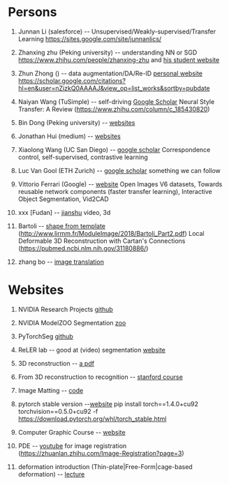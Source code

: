 # Persons
1. Junnan Li (salesforce) -- Unsupervised/Weakly-supervised/Transfer Learning https://sites.google.com/site/junnanlics/

2. Zhanxing zhu (Peking university)   -- understanding NN or SGD https://www.zhihu.com/people/zhanxing-zhu and [his student website](https://zdhnarsil.github.io/pages/slidenotes/)

3. Zhun Zhong ()  -- data augmentation/DA/Re-ID [personal website](http://zhunzhong.site/) https://scholar.google.com/citations?hl=en&user=nZizkQ0AAAAJ&view_op=list_works&sortby=pubdate

4. Naiyan Wang (TuSimple) -- self-driving [Google Scholar](https://scholar.google.com/citations?hl=zh-CN&user=yAWtq6QAAAAJ&view_op=list_works&sortby=pubdate) Neural Style Transfer: A Review (https://www.zhihu.com/column/c_185430820)

5. Bin Dong (Peking university) -- [websites](http://bicmr.pku.edu.cn/~dongbin/Publications.html)

6. Jonathan Hui (medium) -- [websites](https://jonathan-hui.medium.com/)

7. Xiaolong Wang (UC San Diego) -- [google scholar](https://scholar.google.com/citations?hl=zh-CN&user=Y8O9N_0AAAAJ&view_op=list_works&sortby=pubdate) Correspondence control, self-supervised, contrastive learning

8. Luc Van Gool (ETH Zurich) -- [google scholar](https://scholar.google.ch/citations?hl=en&user=TwMib_QAAAAJ&view_op=list_works&sortby=pubdate) something we can follow

9. Vittorio Ferrari (Google) -- [website](https://sites.google.com/view/vittoferrari) Open Images V6 datasets, Towards reusable network components (faster transfer learning), Interactive Object Segmentation, Vid2CAD

10. xxx [Fudan] -- [jianshu](https://www.jianshu.com/p/6c4bac018f79) video, 3d

11. Bartoli -- [shape from template](http://igt.ip.uca.fr/encov/publications/pubfiles/2015_Bartoli_etal_PAMI_sft.pdf) (http://www.lirmm.fr/ModuleImage/2018/Bartoli_Part2.pdf) Local Deformable 3D Reconstruction with Cartan's Connections (https://pubmed.ncbi.nlm.nih.gov/31180886/)

12. zhang bo -- [image translation](https://bo-zhang.me/)

# Websites
1. NVIDIA Research Projects [github](https://github.com/NVlabs)

2. NVIDIA ModelZOO Segmentation [zoo](https://modelzoo.co/model/nvidiasemantic-segmentation)

3. PyTorchSeg [github](https://github.com/meetshah1995/pytorch-semseg)

4. ReLER lab -- good at (video) segmentation [website](http://reler.net/)

5. 3D reconstruction -- [a pdf](https://www.cs.utah.edu/~srikumar/cv_spring2017_files/Lecture4.pdf)

6. From 3D reconstruction to recognition -- [stanford course](https://web.stanford.edu/class/cs231a/syllabus.html)

7. Image Matting -- [code](http://blog.leanote.com/post/610167078@qq.com/Image-Matting)

8. pytorch stable version --[website](https://download.pytorch.org/whl/cu90/torch_stable.html) pip install torch==1.4.0+cu92 torchvision==0.5.0+cu92 -f https://download.pytorch.org/whl/torch_stable.html

9. Computer Graphic Course -- [website](http://graphics.stanford.edu/courses/)

10. PDE -- [youtube](https://www.youtube.com/user/commutant/videos)  for image registration (https://zhuanlan.zhihu.com/Image-Registration?page=3)

11. deformation introduction (Thin-plate|Free-Form|cage-based deformation) -- [lecture](https://www.cse.wustl.edu/~taoju/cse554/lectures/lect07_Deformation2.pdf)
